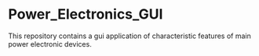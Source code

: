 # Power_Electronics_GUI
This repository contains a gui application of characteristic features of main power electronic devices.
